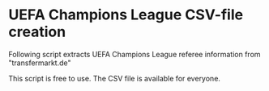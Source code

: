 # UEFA Champions League CSV-file creation 



Following script extracts UEFA Champions League referee information from "transfermarkt.de"

This script is free to use.
The CSV file is available for everyone.
